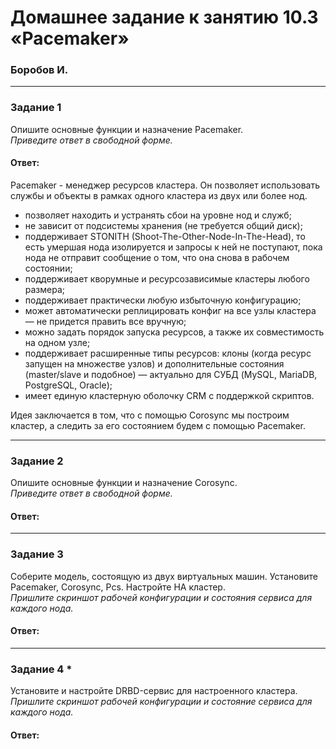 # Домашнее задание к занятию 10.3 «Pacemaker»
### Боробов И.
---

### Задание 1

Опишите основные функции и назначение Pacemaker.  
*Приведите ответ в свободной форме.*

#### Ответ:
Pacemaker - менеджер ресурсов кластера. Он позволяет использовать службы и объекты в рамках одного кластера из двух или более нод.  
- позволяет находить и устранять сбои на уровне нод и служб;
- не зависит от подсистемы хранения (не требуется общий диск);
- поддерживает STONITH (Shoot-The-Other-Node-In-The-Head), то есть умершая нода изолируется и запросы к ней не поступают, пока нода не отправит сообщение о том, что она снова в рабочем состоянии;
- поддерживает кворумные и ресурсозависимые кластеры любого размера;
- поддерживает практически любую избыточную конфигурацию;
- может автоматически реплицировать конфиг на все узлы кластера — не придется править все вручную;
- можно задать порядок запуска ресурсов, а также их совместимость на одном узле;
- поддерживает расширенные типы ресурсов: клоны (когда ресурс запущен на множестве узлов) и дополнительные состояния (master/slave и подобное) — актуально для СУБД (MySQL, MariaDB, PostgreSQL, Oracle);
- имеет единую кластерную оболочку CRM с поддержкой скриптов.  

Идея заключается в том, что с помощью Corosync мы построим кластер, а следить за его состоянием будем с помощью Pacemaker.

---

### Задание 2

Опишите основные функции и назначение Corosync.  
*Приведите ответ в свободной форме.*

#### Ответ:

---

### Задание 3

Соберите модель, состоящую из двух виртуальных машин. Установите Pacemaker, Corosync, Pcs. Настройте HA кластер.  
*Пришлите скриншот рабочей конфигурации и состояния сервиса для каждого нода.*

#### Ответ:
---

### Задание 4 *

Установите и настройте DRBD-сервис для настроенного кластера.  
*Пришлите скриншот рабочей конфигурации и состояние сервиса для каждого нода.*

#### Ответ:
